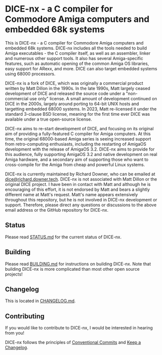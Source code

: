 DICE-nx - a C compiler for Commodore Amiga computers and embedded 68k systems
=============================================================================

This is DICE-nx - a C compiler for Commodore Amiga computers and embedded 68k
systems. DICE-nx includes all the tools needed to build Amiga executables - the
C compiler itself, as well as an assembler, linker and numerous other support
tools. It also has several Amiga-specific features, such as automatic opening
of the common Amiga OS libraries, easy support for ARexx, and more. DICE can
also target embedded systems using 68000 processors.

DICE-nx is a fork of DICE, which was originally a commercial product written by
Matt Dillon in the 1990s. In the late 1990s, Matt largely ceased development of
DICE and released the source code under a "non-commercial use only" license. A
small amount of development continued on DICE in the 2000s, largely around
porting to 64-bit UNIX hosts and targetting embedded 68000 systems. In 2023,
Matt re-licensed it under the standard 3-clause BSD license, meaning for the
first time ever DICE was available under a true open-source license.

DICE-nx aims to re-start development of DICE, and focusing on its original aim
of providing a fully-featured C compiler for Amiga computers. At this time, the
original 68000-based Amiga series is seeing increased support from
retro-computing enthusiasts, including the restarting of AmigaOS development
with the release of AmigaOS 3.2. DICE-nx aims to provide for this audience,
fully supporting AmigaOS 3.2 and native development on real Amiga hardware, and
a secondary aim of supporting those who want to cross-compile for the Amiga
from cheap and powerful Linux systems.

DICE-nx is currently maintained by Richard Downer, who can be emailed at
[dice@richard.downer.tech](mailto:dice@richard.downer.tech). DICE-nx is not
associated with Matt Dillon or the original DICE project. I have been in
contact with Matt and although he is encouraging of this effort, it is not
endorsed by Matt and bears a slightly different name at Matt's request. Matt's
name appears extensively throughout this repository, but he is not involved in
DICE-nx development or support. Therefore, please direct any questions or
discussions to the above email address or the GitHub repository for DICE-nx.


Status
------

Please read [STATUS.md](STATUS.md) for the current status of DICE-nx.


Building
--------

Please read [BUILDING.md](BUILDING.md) for instructions on building DICE-nx.
Note that building DICE-nx is more complicated than most other open source
projects!


Changelog
---------

This is located in [CHANGELOG.md](CHANGELOG.md).


Contributing
------------

If you would like to contribute to DICE-nx, I would be interested in hearing
from you!

DICE-nx follows the principles of [Conventional Commits](https://www.conventionalcommits.org/en/v1.0.0/)
and [Keep a Changelog](https://keepachangelog.com/en/1.1.0/).
